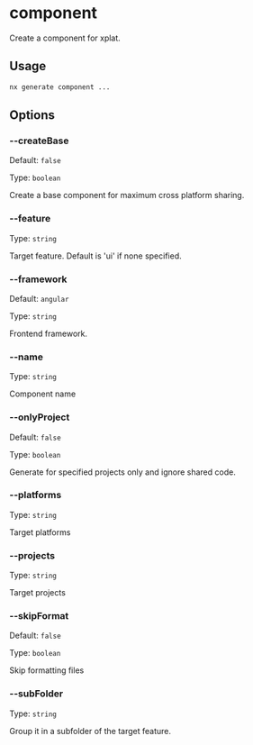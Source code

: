 # component

Create a component for xplat.

## Usage

```bash
nx generate component ...

```

## Options

### --createBase

Default: `false`

Type: `boolean`

Create a base component for maximum cross platform sharing.

### --feature

Type: `string`

Target feature. Default is 'ui' if none specified.

### --framework

Default: `angular`

Type: `string`

Frontend framework.

### --name

Type: `string`

Component name

### --onlyProject

Default: `false`

Type: `boolean`

Generate for specified projects only and ignore shared code.

### --platforms

Type: `string`

Target platforms

### --projects

Type: `string`

Target projects

### --skipFormat

Default: `false`

Type: `boolean`

Skip formatting files

### --subFolder

Type: `string`

Group it in a subfolder of the target feature.
